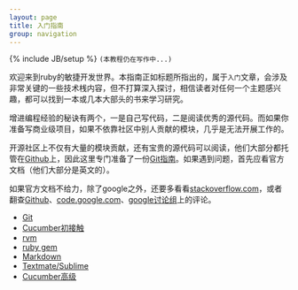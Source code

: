 ```yaml
---
layout: page
title: 入门指南
group: navigation
---
```

{% include JB/setup %}
`(本教程仍在写作中...)`

欢迎来到ruby的敏捷开发世界。本指南正如标题所指出的，属于`入门`文章，会涉及非常关键的一些技术桟内容，但不打算深入探讨，相信读者对任何一个主题感兴趣，都可以找到一本或几本大部头的书来学习研究。

增进编程经验的秘诀有两个，一是自己写代码，二是阅读优秀的源代码。而如果你准备写商业级项目，如果不依靠社区中别人贡献的模块，几乎是无法开展工作的。

开源社区上不仅有大量的模块贡献，还有宝贵的源代码可以阅读，他们大部分都托管在[Github](http://github.com)上，因此这里专门准备了一份[Git指南](git.html)。如果遇到问题，首先应看官方文档（他们大部分是英文的）。

如果官方文档不给力，除了google之外，还要多看看[stackoverflow.com](http://stackoverflow.com)，或者翻查[Github](http://github.com)、[code.google.com](http://code.google.com)、[google讨论组](http://group.google.com)上的评论。

* [Git](git.html)
* [Cucumber初接触](cucumber-first.html)
* [rvm](rvm.html)
* [ruby gem](gem.html)
* [Markdown](markdown.html)
* [Textmate/Sublime](sublime.html)
* [Cucumber高级](cucumber-advance.html)
